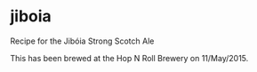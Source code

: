 # jiboia
Recipe for the Jibóia Strong Scotch Ale

This has been brewed at the Hop N Roll Brewery on 11/May/2015.
